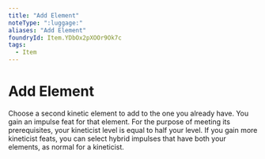 ```yaml
---
title: "Add Element"
noteType: ":luggage:"
aliases: "Add Element"
foundryId: Item.YDbOx2pXOOr9Ok7c
tags:
  - Item
---
```


# Add Element

Choose a second kinetic element to add to the one you already have. You gain an impulse feat for that element. For the purpose of meeting its prerequisites, your kineticist level is equal to half your level. If you gain more kineticist feats, you can select hybrid impulses that have both your elements, as normal for a kineticist.
